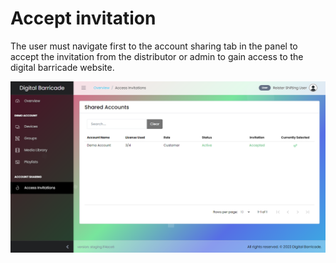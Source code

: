 # Accept invitation

<div class="description">

The user must navigate first to the account sharing tab in the panel to accept the invitation from the distributor or admin to gain access to the digital barricade website.

![screenshot](/images/image20.png ":size=100%")

</div>
